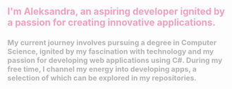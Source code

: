 ## <font color= #f0a1bf>I'm Aleksandra, an aspiring developer ignited by a passion for creating innovative applications.</font>
### <font color= #b3b3b3> My current journey involves pursuing a degree in Computer Science, ignited by my fascination with technology and my passion for developing web applications using C#. During my free time, I channel my energy into developing apps, a selection of which can be explored in my repositories.</font>
